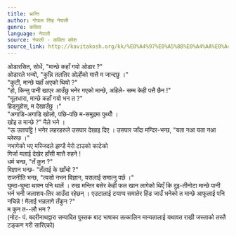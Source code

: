 ```yaml
---
title: भ्रान्ति
author: गोपाल सिंह नेपाली
genre: कविता
language: नेपाली
source: नेपाली - कविता कोश
source_link: http://kavitakosh.org/kk/%E0%A4%97%E0%A5%8B%E0%A4%AA%E0%A4%BE%E0%A4%B2_%E0%A4%B8%E0%A4%BF%E0%A4%82%E0%A4%B9_%E0%A4%A8%E0%A5%87%E0%A4%AA%E0%A4%BE%E0%A4%B2%E0%A5%80
---
```


ओडारसित, सोधें, "मान्छे कहाँ गयो ओडार ?"  
ओडारले भन्यो, "कुन्नि तलतिर ओर्ल्हेको मात्तै म जान्दछु ।"  
"कुटी, मान्छे यहाँ अएको थियो ?"  
"हो, किन्तु पानी खाएर आउँछु भनेर गएको मान्छे, अहिले- सम्म केही पत्तै छैन !"  
"मूलधारा, मान्छे कहाँ गयो भन त ?"  
हिड्नुहोस्, म देखाउँछु ।"  
"अगाडि-अगाडि खोलो, पछि-पछि म-समुद्रमा पुथ्यौँ ।  
खोइ त मान्छे ?" मैले भने ।  
"ऊ उतापट्टि ! भनेर लहरहरुले उसपार देखाइ दिए । उसपार जाँदा मन्दिर-भन्छ, "यता नआ यता नआ म्लेरुछ ।"  
नभागेको भए मस्जिदले झण्डै मेरो टाउको काटेको  
गिर्जा मलाई देखेर हाँसी मात्तै रुहने !  
धर्म भन्छ, "तँ कुन ?"  
विज्ञान भन्छ- "तँलाई के खाँचो ?"  
राजनीति भन्छ, "त्यसो नभन विज्ञान, यसलाई समात्नु पर्छ ।"  
घुम्दा-घुम्दा थाक्न पनि थालें । रुख मन्तिर बसेर केही फल खान लागेको थिएँ कि दुइ-तीनोटा मान्छे पानी भर्न भनी जलाशय-तिर आउँदा रहेछन् । एउटालाई टयाप्प समातेर हिंड जाउँ भनेको त मान्छे आफूलाई पनि नचिन्ने ! मैलाई भन्नलागे तँकुन ?"  
म कुन त--लौ भन ?  
(नोट- पं. बदरीनाथद्वारा सम्पादित पुस्तक बाट भाषाका तत्कालिन मान्यतालाई यथावत राखी जस्ताको तस्तै टङ्कण गरी सारिएको)
